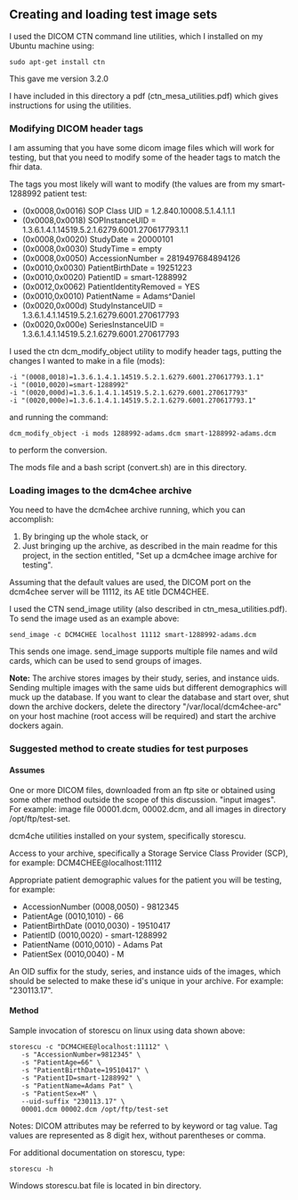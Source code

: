 ## Creating and loading test image sets

I used the DICOM CTN command line utilities, which I installed on my
Ubuntu machine using:
```
sudo apt-get install ctn
```
This gave me version 3.2.0

I have included in this directory a pdf (ctn_mesa_utilities.pdf) which
gives instructions for using the utilities.

### Modifying DICOM header tags

I am assuming that you have some dicom image files which will work for
testing, but that you need to modify some of the header tags to match
the fhir data.

The tags you most likely will want to modify (the values are from my
smart-1288992 patient test:

- (0x0008,0x0016) SOP Class UID = 1.2.840.10008.5.1.4.1.1.1
- (0x0008,0x0018) SOPInstanceUID = 1.3.6.1.4.1.14519.5.2.1.6279.6001.270617793.1.1
- (0x0008,0x0020) StudyDate = 20000101
- (0x0008,0x0030) StudyTime = empty
- (0x0008,0x0050) AccessionNumber = 2819497684894126
- (0x0010,0x0030) PatientBirthDate = 19251223
- (0x0010,0x0020) PatientID = smart-1288992
- (0x0012,0x0062) PatientIdentityRemoved = YES
- (0x0010,0x0010) PatientName = Adams^Daniel
- (0x0020,0x000d) StudyInstanceUID = 1.3.6.1.4.1.14519.5.2.1.6279.6001.270617793
- (0x0020,0x000e) SeriesInstanceUID = 1.3.6.1.4.1.14519.5.2.1.6279.6001.270617793

I used the ctn dcm_modify_object utility to modify header tags, putting
the changes I wanted to make in a file (mods):

```
-i "(0008,0018)=1.3.6.1.4.1.14519.5.2.1.6279.6001.270617793.1.1"
-i "(0010,0020)=smart-1288992"
-i "(0020,000d)=1.3.6.1.4.1.14519.5.2.1.6279.6001.270617793"
-i "(0020,000e)=1.3.6.1.4.1.14519.5.2.1.6279.6001.270617793.1"
```
 and running the command:
 ```
 dcm_modify_object -i mods 1288992-adams.dcm smart-1288992-adams.dcm
 ```
 to perform the conversion.

 The mods file and a bash script (convert.sh) are in this directory.

### Loading images to the dcm4chee archive

You need to have the dcm4chee archive running, which you can accomplish:

1. By bringing up the whole stack, or
2. Just bringing up the archive, as described in the main readme for this
project, in the section entitled, "Set up a dcm4chee image archive for
testing".

Assuming that the default values are used, the DICOM port on the
dcm4chee server will be 11112, its AE title DCM4CHEE.

I used the CTN send_image utility (also described in
ctn_mesa_utilities.pdf). To send the image used as an example above:
```
send_image -c DCM4CHEE localhost 11112 smart-1288992-adams.dcm
```
This sends one image. send_image supports multiple file names and wild
cards, which can be used to send groups of images.

**Note:** The archive stores images by their study, series, and instance
uids. Sending multiple images with the same uids but different demographics
will muck up the database. If you want to clear the database and start
over, shut down the archive dockers, delete the directory
"/var/local/dcm4chee-arc" on your host machine (root access will be
required) and start the archive dockers again.

### Suggested method to create studies for test purposes

#### Assumes

One or more DICOM files, downloaded from an ftp site or obtained using
some other method outside the scope of this discussion. "input images".
For example: image file 00001.dcm, 00002.dcm, and all images in directory
/opt/ftp/test-set.

dcm4che utilities installed on your system, specifically storescu.

Access to your archive, specifically a Storage Service Class Provider
(SCP), for example: DCM4CHEE@localhost:11112

Appropriate patient demographic values for the patient you will be
testing, for example:
- AccessionNumber (0008,0050)  - 9812345
- PatientAge (0010,1010)       -  66
- PatientBirthDate (0010,0030) - 19510417
- PatientID (0010,0020)        - smart-1288992
- PatientName (0010,0010)      - Adams Pat
- PatientSex (0010,0040)       - M

An OID suffix for the study, series, and instance uids of the images,
which should be selected to make these id's unique in your archive. For
example:  "230113.17".

#### Method

Sample invocation of storescu on linux using data shown above:
```
storescu -c "DCM4CHEE@localhost:11112" \
   -s "AccessionNumber=9812345" \
   -s "PatientAge=66" \
   -s "PatientBirthDate=19510417" \
   -s "PatientID=smart-1288992" \
   -s "PatientName=Adams Pat" \
   -s "PatientSex=M" \
   --uid-suffix "230113.17" \
   00001.dcm 00002.dcm /opt/ftp/test-set
```
Notes: DICOM attributes may be referred to by keyword or tag value. Tag
values are represented as 8 digit hex, without parentheses or comma.

For additional documentation on storescu, type:
```
storescu -h
```
Windows storescu.bat file is located in bin directory.




